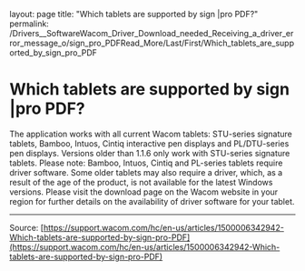 layout: page
title: "Which tablets are supported by sign |pro PDF?"
permalink: /Drivers__SoftwareWacom_Driver_Download_needed_Receiving_a_driver_error_message_o/sign_pro_PDFRead_More/Last/First/Which_tablets_are_supported_by_sign_pro_PDF

# Which tablets are supported by sign |pro PDF?

The application works with all current Wacom tablets: STU-series signature tablets, Bamboo, Intuos, Cintiq interactive pen displays and PL/DTU-series pen displays. Versions older than 1.1.6 only work with STU-series signature tablets. Please note: Bamboo, Intuos, Cintiq and PL-series tablets require driver software. Some older tablets may also require a driver, which, as a result of the age of the product, is not available for the latest Windows versions. Please visit the download page on the Wacom website in your region for further details on the availability of driver software for your tablet.

---
Source: [https://support.wacom.com/hc/en-us/articles/1500006342942-Which-tablets-are-supported-by-sign-pro-PDF](https://support.wacom.com/hc/en-us/articles/1500006342942-Which-tablets-are-supported-by-sign-pro-PDF)
